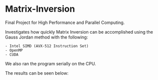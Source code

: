 # Matrix-Inversion

Final Project for High Performance and Parallel Computing.

Investigates how quickly Matrix Inversion can be accomplished using the Gauss Jordan method with the following:

    - Intel SIMD (AVX-512 Instruction Set)
    - OpenMP
    - CUDA
  
We also ran the program serially on the CPU.

The results can be seen below:
 
